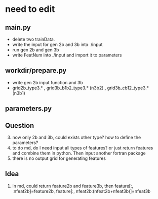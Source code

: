 # need to edit
## main.py
- delete two trainData.
- write the input for gen 2b and 3b into ./input
- run gen 2b and gen 3b
- write FeatNum into ./input and import it to parameters

## workdir/prepare.py
- write gen 2b input function and 3b
- grid2b_type3.* , grid3b_b1b2_type3.* (n3b2) , grid3b_cb12_type3.* (n3b1)


## parameters.py



## Question

<!-- 1. Rc in 2b and 3b same or different? -->
<!-- 2. feature num is different now. many points should change -->
3. now only 2b and 3b, could exists other type? how to define the parameters?
4. to do md, do I need input all types of features? or just return features and combine them in python. Then input another fortran package
5. there is no output grid for generating features

## Idea
1. in md, could return feature2b and feature3b, then feature[:, :nfeat2b]=feature2b, feature[:, nfeat2b:(nfeat2b+nfeat3b)]=nfeat3b
